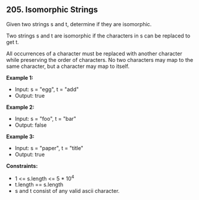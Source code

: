 ## 205. Isomorphic Strings

Given two strings s and t, determine if they are isomorphic.

Two strings s and t are isomorphic if the characters in s can be replaced to get t.

All occurrences of a character must be replaced with another character while preserving the order of characters. No two characters may map to the same character, but a character may map to itself.

**Example 1:**

- Input: s = "egg", t = "add"
- Output: true

**Example 2:**

- Input: s = "foo", t = "bar"
- Output: false

**Example 3:**

- Input: s = "paper", t = "title"
- Output: true

**Constraints:**

- 1 <= s.length <= 5 \* 10<sup>4</sup>
- t.length == s.length
- s and t consist of any valid ascii character.
